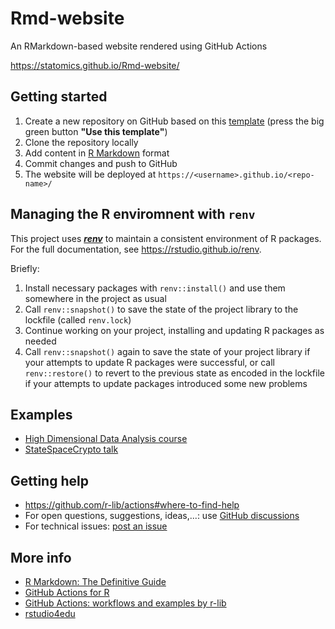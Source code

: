 # Rmd-website

An RMarkdown-based website rendered using GitHub Actions

https://statomics.github.io/Rmd-website/


## Getting started

1. Create a new repository on GitHub based on this [template][GH-template] (press the big green button __"Use this template"__)
2. Clone the repository locally
3. Add content in [R Markdown](http://rmarkdown.rstudio.com) format
4. Commit changes and push to GitHub
5. The website will be deployed at `https://<username>.github.io/<repo-name>/`

## Managing the R enviromnent with `renv`

This project uses [__*renv*__](https://rstudio.github.io/renv) to maintain a consistent environment of R packages.
For the full documentation, see https://rstudio.github.io/renv.

Briefly:

1. Install necessary packages with `renv::install()` and use them somewhere in the project as usual
2. Call `renv::snapshot()` to save the state of the project library to the lockfile (called `renv.lock`)
3. Continue working on your project, installing and updating R packages as needed
4. Call `renv::snapshot()` again to save the state of your project library if your attempts to update R packages were successful, or call `renv::restore()` to revert to the previous state as encoded in the lockfile if your attempts to update packages introduced some new problems

## Examples

- [High Dimensional Data Analysis course](https://github.com/statOmics/HDA2020)
- [StateSpaceCrypto talk](https://github.com/statOmics/StateSpaceCrypto)

## Getting help

- <https://github.com/r-lib/actions#where-to-find-help>
- For open questions, suggestions, ideas,...: use [GitHub discussions](https://github.com/statOmics/Rmd-website/discussions)
- For technical issues: [post an issue](https://github.com/statOmics/Rmd-website/issues)

## More info

- [R Markdown: The Definitive Guide](https://bookdown.org/yihui/rmarkdown/)
- [GitHub Actions for R](https://www.jimhester.com/talk/2020-rsc-github-actions/)
- [GitHub Actions: workflows and examples by r-lib](https://github.com/r-lib/actions)
- [rstudio4edu](https://rstudio4edu.github.io/rstudio4edu-book/)

[GH-template]: https://docs.github.com/en/github/creating-cloning-and-archiving-repositories/creating-a-repository-from-a-template

